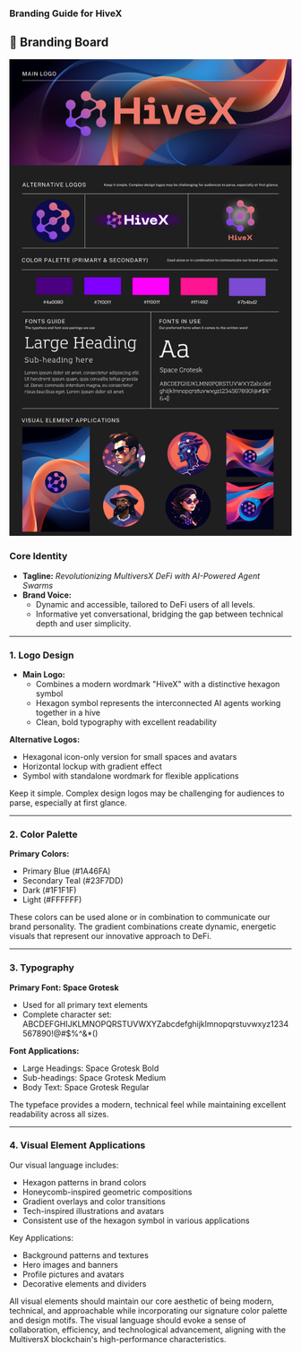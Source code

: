 ### **Branding Guide for HiveX**

## 🎨 Branding Board

![Branding Board](branding-board.png)

### **Core Identity**

- **Tagline:** *Revolutionizing MultiversX DeFi with AI-Powered Agent Swarms*
- **Brand Voice:**
    - Dynamic and accessible, tailored to DeFi users of all levels.
    - Informative yet conversational, bridging the gap between technical depth and user simplicity.

---

### **1. Logo Design**

- **Main Logo:**
    - Combines a modern wordmark "HiveX" with a distinctive hexagon symbol
    - Hexagon symbol represents the interconnected AI agents working together in a hive
    - Clean, bold typography with excellent readability

**Alternative Logos:**
- Hexagonal icon-only version for small spaces and avatars
- Horizontal lockup with gradient effect
- Symbol with standalone wordmark for flexible applications

Keep it simple. Complex design logos may be challenging for audiences to parse, especially at first glance.

---

### **2. Color Palette**

**Primary Colors:**
- Primary Blue (#1A46FA)
- Secondary Teal (#23F7DD)
- Dark (#1F1F1F)
- Light (#FFFFFF)

These colors can be used alone or in combination to communicate our brand personality. The gradient combinations create dynamic, energetic visuals that represent our innovative approach to DeFi.

---

### **3. Typography**

**Primary Font: Space Grotesk**
- Used for all primary text elements
- Complete character set: ABCDEFGHIJKLMNOPQRSTUVWXYZabcdefghijklmnopqrstuvwxyz1234567890!@#$%^&*()

**Font Applications:**
- Large Headings: Space Grotesk Bold
- Sub-headings: Space Grotesk Medium
- Body Text: Space Grotesk Regular

The typeface provides a modern, technical feel while maintaining excellent readability across all sizes.

---

### **4. Visual Element Applications**

Our visual language includes:
- Hexagon patterns in brand colors
- Honeycomb-inspired geometric compositions
- Gradient overlays and color transitions
- Tech-inspired illustrations and avatars
- Consistent use of the hexagon symbol in various applications

Key Applications:
- Background patterns and textures
- Hero images and banners
- Profile pictures and avatars
- Decorative elements and dividers

All visual elements should maintain our core aesthetic of being modern, technical, and approachable while incorporating our signature color palette and design motifs. The visual language should evoke a sense of collaboration, efficiency, and technological advancement, aligning with the MultiversX blockchain's high-performance characteristics.